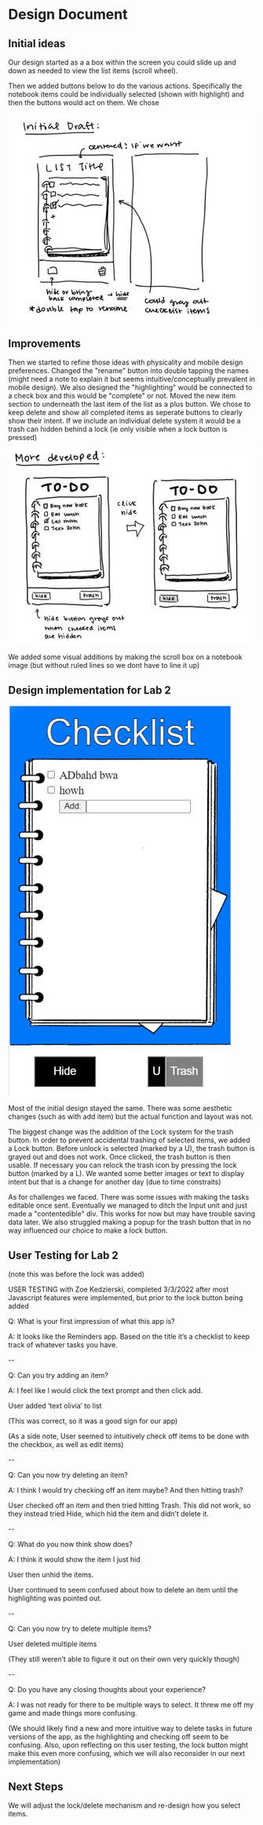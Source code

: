 # Design Document

## Initial ideas
Our design started as a a box within the screen you could slide up and down as needed to view the list items  (scroll wheel). 

Then we added buttons below to do the various actions. Specifically the notebook items could be individually selected (shown with highlight) and then the buttons would act on them. We chose 

![first draft](notebook1.png)

## Improvements 

Then we started to refine those ideas with physicality and mobile design preferences. Changed the "rename" button into double tapping the names (might need a note to explain it but seems intuitive/conceptually prevalent in mobile design). We also designed the "highlighting" would be connected to a check box and this would be "complete" or not. Moved the new item section to underneath the last item of the list as a plus button. 
We chose to keep delete and show all completed items as seperate buttons to clearly show their intent. If we include an individual delete system it would be a trash can hidden behind a lock (ie only visible when a lock button is pressed)

![second draft](notebook2.png)

We added some visual additions by making the scroll box on a notebook image (but without ruled lines so we dont have to line it up)


## Design implementation for Lab 2 

![lab2version](Checklistversion2.png)

Most of the initial design stayed the same. There was some aesthetic changes (such as with add
item) but the actual function and layout was not. 

The biggest change was the addition of the Lock system for the trash button. In order to prevent accidental 
trashing of selected items, we added a Lock button. Before unlock is selected (marked by a U), the trash button 
is grayed out and does not work. Once clicked, the trash button is then usable. If necessary you 
can relock the trash icon by pressing the lock button (marked by a L). We wanted some better images or text 
to display intent but that is a change for another day (due to time constraits)

As for challenges we faced. There was some issues with making the tasks editable once sent. 
Eventually we managed to ditch the Input unit and just made a "contentedible" div. This works for now 
but may have trouble saving data later. We also struggled making a popup for the trash button that in no way
influenced our choice to make a lock button. 

## User Testing for Lab 2
(note this was before the lock was added)

USER TESTING with Zoe Kedzierski, completed 3/3/2022 after most Javascript features were implemented, but prior to the lock button being added

Q: What is your first impression of what this app is?

A: It looks like the Reminders app. Based on the title it’s a checklist to keep track of whatever tasks you have.

--

Q: Can you try adding an item?

A: I feel like I would click the text prompt and then click add.

User added ‘text olivia’ to list

(This was correct, so it was a good sign for our app)

(As a side note, User seemed to intuitively check off items to be done with the checkbox, as well as edit items)

--

Q: Can you now try deleting an item?

A: I think I would try checking off an item maybe? And then hitting trash?

User checked off an item and then tried hitting Trash. This did not work, so they instead tried Hide, which hid the item and didn’t delete it.

--

Q: What do you now think show does?

A: I think it would show the item I just hid

User then unhid the items.

User continued to seem confused about how to delete an item until the highlighting was pointed out.

--

Q: Can you now try to delete multiple items?

User deleted multiple items

(They still weren’t able to figure it out on their own very quickly though)

--

Q: Do you have any closing thoughts about your experience?

A: I was not ready for there to be multiple ways to select. It threw me off my game and made things more confusing.

(We should likely find a new and more intuitive way to delete tasks in future versions of the app, as the highlighting and checking off seem to be confusing.
Also, upon reflecting on this user testing, the lock button might make this even more confusing, which we will also reconsider in our next implementation)

## Next Steps

We will adjust the lock/delete mechanism and re-design how you select items.